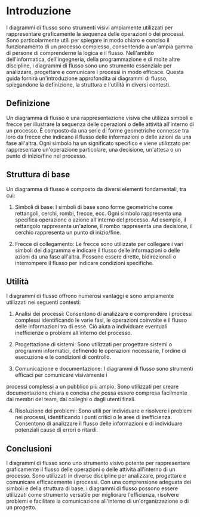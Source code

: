 # Introduzione

I diagrammi di flusso sono strumenti visivi ampiamente utilizzati per rappresentare graficamente la sequenza delle operazioni o dei processi. Sono particolarmente utili per spiegare in modo chiaro e conciso il funzionamento di un processo complesso, consentendo a un'ampia gamma di persone di comprenderne la logica e il flusso. Nell'ambito dell'informatica, dell'ingegneria, della programmazione e di molte altre discipline, i diagrammi di flusso sono uno strumento essenziale per analizzare, progettare e comunicare i processi in modo efficace. Questa guida fornirà un'introduzione approfondita ai diagrammi di flusso, spiegandone la definizione, la struttura e l'utilità in diversi contesti.

## Definizione

Un diagramma di flusso è una rappresentazione visiva che utilizza simboli e frecce per illustrare la sequenza delle operazioni o delle attività all'interno di un processo. È composto da una serie di forme geometriche connesse tra loro da frecce che indicano il flusso delle informazioni o delle azioni da una fase all'altra. Ogni simbolo ha un significato specifico e viene utilizzato per rappresentare un'operazione particolare, una decisione, un'attesa o un punto di inizio/fine nel processo.

## Struttura di base

Un diagramma di flusso è composto da diversi elementi fondamentali, tra cui:

1. Simboli di base: I simboli di base sono forme geometriche come rettangoli, cerchi, rombi, frecce, ecc. Ogni simbolo rappresenta una specifica operazione o azione all'interno del processo. Ad esempio, il rettangolo rappresenta un'azione, il rombo rappresenta una decisione, il cerchio rappresenta un punto di inizio/fine.

2. Frecce di collegamento: Le frecce sono utilizzate per collegare i vari simboli del diagramma e indicare il flusso delle informazioni o delle azioni da una fase all'altra. Possono essere dirette, bidirezionali o interrompere il flusso per indicare condizioni specifiche.

## Utilità

I diagrammi di flusso offrono numerosi vantaggi e sono ampiamente utilizzati nei seguenti contesti:

1. Analisi dei processi: Consentono di analizzare e comprendere i processi complessi identificando le varie fasi, le operazioni coinvolte e il flusso delle informazioni tra di esse. Ciò aiuta a individuare eventuali inefficienze o problemi all'interno del processo.

2. Progettazione di sistemi: Sono utilizzati per progettare sistemi o programmi informatici, definendo le operazioni necessarie, l'ordine di esecuzione e le condizioni di controllo.

3. Comunicazione e documentazione: I diagrammi di flusso sono strumenti efficaci per comunicare visivamente i

 processi complessi a un pubblico più ampio. Sono utilizzati per creare documentazione chiara e concisa che possa essere compresa facilmente dai membri del team, dai colleghi o dagli utenti finali.

4. Risoluzione dei problemi: Sono utili per individuare e risolvere i problemi nei processi, identificando i punti critici o le aree di inefficienza. Consentono di analizzare il flusso delle informazioni e di individuare potenziali cause di errori o ritardi.

## Conclusioni

I diagrammi di flusso sono uno strumento visivo potente per rappresentare graficamente il flusso delle operazioni o delle attività all'interno di un processo. Sono utilizzati in diverse discipline per analizzare, progettare e comunicare efficacemente i processi. Con una comprensione adeguata dei simboli e della struttura di base, i diagrammi di flusso possono essere utilizzati come strumento versatile per migliorare l'efficienza, risolvere problemi e facilitare la comunicazione all'interno di un'organizzazione o di un progetto.